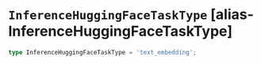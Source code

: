 # `InferenceHuggingFaceTaskType` [alias-InferenceHuggingFaceTaskType]
```typescript
type InferenceHuggingFaceTaskType = 'text_embedding';
```
